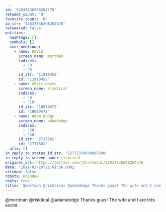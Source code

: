 ```yaml
---
id: '52837836298264576'
retweet_count: '0'
favorite_count: '0'
id_str: '52837836298264576'
retweeted: false
entities:
  hashtags: []
  symbols: []
  user_mentions:
    - name: David
      screen_name: mortman
      indices:
        - '0'
        - '8'
      id_str: '11918452'
      id: '11918452'
    - name: Chris Hayes
      screen_name: risktical
      indices:
        - '9'
        - '19'
      id_str: '18019472'
      id: '18019472'
    - name: Adam Dodge
      screen_name: adamdodge
      indices:
        - '20'
        - '30'
      id_str: '2717501'
      id: '2717501'
  urls: []
in_reply_to_status_id_str: '52772376034807808'
in_reply_to_screen_name: risktical
original_url: https://twitter.com/jth/status/52837836298264576
date: '2011-03-29T21:01:36.000Z'
sitemap: false
robots: noindex
reply: true
title: '@mortman @risktical @adamdodge Thanks guys! The wife and I are très excité.'
---
```


@mortman @risktical @adamdodge Thanks guys! The wife and I are très excité.